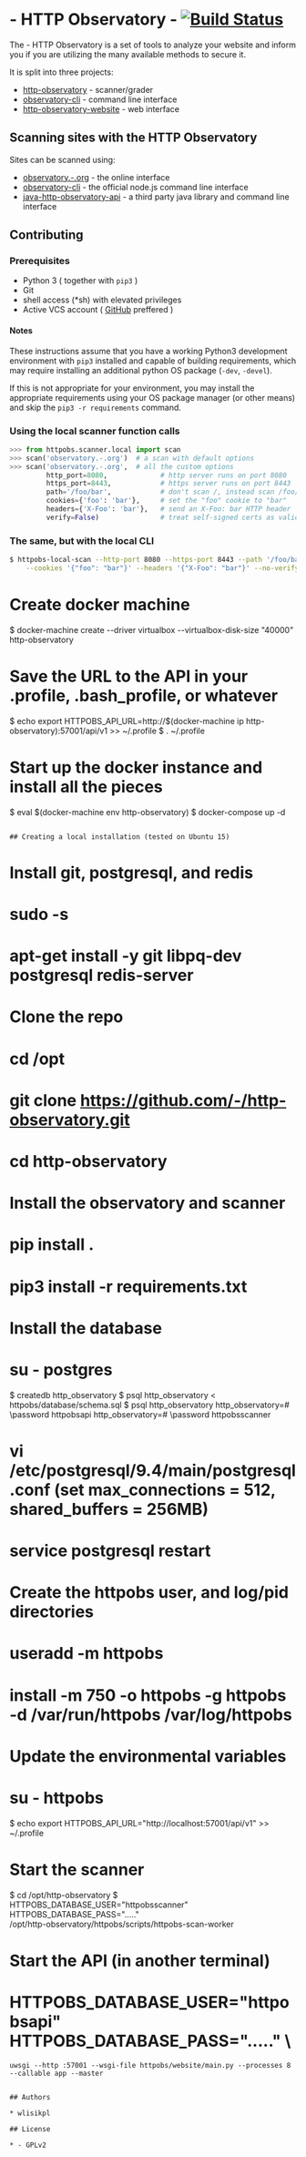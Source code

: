 # - HTTP Observatory - [![Build Status](https://travis-ci.org/april/http-observatory.svg?branch=master)](https://travis-ci.org/april/http-observatory)

The - HTTP Observatory is a set of tools to analyze your website and inform you if you are utilizing the many available methods to secure it.

It is split into three projects:

* [http-observatory](https://github.com/-/http-observatory) - scanner/grader
* [observatory-cli](https://github.com/-/observatory-cli) - command line interface
* [http-observatory-website](https://github.com/-/http-observatory-website) - web interface

## Scanning sites with the HTTP Observatory

Sites can be scanned using:

* [observatory.-.org](https://observatory.-.org/) - the online interface
* [observatory-cli](https://github.com/-/observatory-cli) - the official node.js command line interface
* [java-http-observatory-api](https://github.com/stoennies/java-http-observatory-api) - a third party java library and command line interface

## Contributing

### Prerequisites
* Python 3 ( together with `pip3` )
* Git
* shell access (*sh) with elevated privileges
* Active VCS account ( [GitHub](https://github.com) preffered )

#### Notes

These instructions assume that you have a working Python3 development environment with `pip3` installed and capable of building requirements, which may require installing an additional python OS package (`-dev`, `-devel`).

If this is not appropriate for your environment, you may install the appropriate requirements using your OS package manager (or other means) and skip the `pip3 -r requirements` command.


### Using the local scanner function calls
```python
>>> from httpobs.scanner.local import scan
>>> scan('observatory.-.org')  # a scan with default options
>>> scan('observatory.-.org',  # all the custom options
         http_port=8080,             # http server runs on port 8080
         https_port=8443,            # https server runs on port 8443
         path='/foo/bar',            # don't scan /, instead scan /foo/bar
         cookies={'foo': 'bar'},     # set the "foo" cookie to "bar"
         headers={'X-Foo': 'bar'},   # send an X-Foo: bar HTTP header
         verify=False)               # treat self-signed certs as valid for tests like HSTS/HPKP
```

### The same, but with the local CLI
```bash
$ httpobs-local-scan --http-port 8080 --https-port 8443 --path '/foo/bar' \
    --cookies '{"foo": "bar"}' --headers '{"X-Foo": "bar"}' --no-verify -.org
```

# Create docker machine
$ docker-machine create --driver virtualbox --virtualbox-disk-size "40000" http-observatory

# Save the URL to the API in your .profile, .bash_profile, or whatever
$ echo export HTTPOBS_API_URL=http://$(docker-machine ip http-observatory):57001/api/v1 >> ~/.profile
$ . ~/.profile

# Start up the docker instance and install all the pieces
$ eval $(docker-machine env http-observatory)
$ docker-compose up -d
```

## Creating a local installation (tested on Ubuntu 15)
```
# Install git, postgresql, and redis
# sudo -s
# apt-get install -y git libpq-dev postgresql redis-server

# Clone the repo
# cd /opt
# git clone https://github.com/-/http-observatory.git
# cd http-observatory

# Install the observatory and scanner
# pip install .
# pip3 install -r requirements.txt

# Install the database
# su - postgres
$ createdb http_observatory
$ psql http_observatory < httpobs/database/schema.sql
$ psql http_observatory
http_observatory=# \password httpobsapi
http_observatory=# \password httpobsscanner
# vi /etc/postgresql/9.4/main/postgresql.conf (set max_connections = 512, shared_buffers = 256MB)
# service postgresql restart

# Create the httpobs user, and log/pid directories
# useradd -m httpobs
# install -m 750 -o httpobs -g httpobs -d /var/run/httpobs /var/log/httpobs

# Update the environmental variables
# su - httpobs
$ echo export HTTPOBS_API_URL="http://localhost:57001/api/v1" >> ~/.profile

# Start the scanner
$ cd /opt/http-observatory
$ HTTPOBS_DATABASE_USER="httpobsscanner" HTTPOBS_DATABASE_PASS="....." \
    /opt/http-observatory/httpobs/scripts/httpobs-scan-worker

# Start the API (in another terminal)
# HTTPOBS_DATABASE_USER="httpobsapi" HTTPOBS_DATABASE_PASS="....." \
    uwsgi --http :57001 --wsgi-file httpobs/website/main.py --processes 8 --callable app --master
```

## Authors

* wlisikpl

## License

* - GPLv2